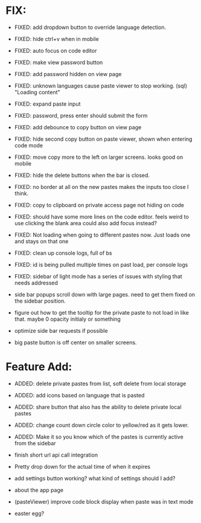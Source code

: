 # FIX:
- FIXED: add dropdown button to override language detection.
- FIXED: hide ctrl+v when in mobile
- FIXED: auto focus on code editor
- FIXED: make view password button
- FIXED: add password hidden on view page
- FIXED: unknown languages cause paste viewer to stop working. (sql) "Loading content"
- FIXED: expand paste input
- FIXED: password, press enter should submit the form
- FIXED: add debounce to copy button on view page
- FIXED: hide second copy button on paste viewer, shown when entering code mode
- FIXED: move copy more to the left on larger screens. looks good on mobile
- FIXED: hide the delete buttons when the bar is closed.
- FIXED: no border at all on the new pastes makes the inputs too close I think.
- FIXED: copy to clipboard on private access page not hiding on code 
- FIXED: should have some more lines on the code editor. feels weird to use clicking the blank area could also add focus instead? 
- FIXED: Not loading when going to different pastes now. Just loads one and stays on that one
- FIXED: clean up console logs, full of bs
- FIXED: id is being pulled multiple times on past load, per console logs
- FIXED: sidebar of light mode has a series of issues with styling that needs addressed

- side bar popups scroll down with large pages. need to get them fixed on the sidebar position. 
- figure out how to get the tooltip for the private paste to not load in like that. maybe 0 opacity initialy or something
- optimize side bar requests if possible
- big paste button is off center on smaller screens.



# Feature Add:
- ADDED: delete private pastes from list, soft delete from local storage
- ADDED: add icons based on language that is pasted
- ADDED: share button that also has the ability to delete private local pastes
- ADDED: change count down circle color to yellow/red as it gets lower.
- ADDED: Make it so you know which of the pastes is currently active from the sidebar

- finish short url api call integration
- Pretty drop down for the actual time of when it expires
- add settings button working? what kind of settings should I add?
- about the app page
- (pasteViewer) improve code block display when paste was in text mode
- easter egg?

